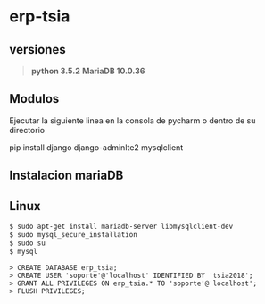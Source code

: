 # erp-tsia

## versiones
> **python 3.5.2**
> **MariaDB 10.0.36**

## Modulos
Ejecutar la siguiente linea en la consola de pycharm o dentro de su directorio

pip install django django-adminlte2 mysqlclient

## Instalacion mariaDB

## Linux

```sh
$ sudo apt-get install mariadb-server libmysqlclient-dev
$ sudo mysql_secure_installation
$ sudo su
$ mysql
```
    
    > CREATE DATABASE erp_tsia;
    > CREATE USER 'soporte'@'localhost' IDENTIFIED BY 'tsia2018'; 
    > GRANT ALL PRIVILEGES ON erp_tsia.* TO 'soporte'@'localhost';
    > FLUSH PRIVILEGES;
